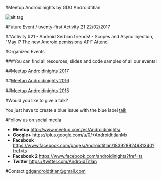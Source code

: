 #Meetup Androidinights by GDG Androidtitlan

![alt tag](https://img.evbuc.com/https%3A%2F%2Fimg.evbuc.com%2Fhttps%253A%252F%252Fcdn.evbuc.com%252Fimages%252F13682889%252F90195200561%252F1%252Foriginal.jpg%3Frect%3D0%252C117%252C1800%252C900%26s%3Dce1a7630b851ef28038f071799b3d216?w=1000&s=27e4843aad8e364dc977d0acee883bc3)

#Future Event / twenty-first Activity 21 22/02/2017

##Activity #21 - Android Serbian friends! - Scopes and Async Injection, "May I? The new Android pemissions API" [Attend](https://www.meetup.com/es-ES/Androidinights/events/237346147/)

#Organized Events

###You can find all resources, slides and code samples of all our events!

##[Meetup Androidinights 2017](https://github.com/GDGAndroidtitlan/Meetup-AndroidNights/blob/master/androidinights2017.md) 

##[Meetup Androidinights 2016](https://github.com/GDGAndroidtitlan/Meetup-AndroidNights/blob/master/androidinights2016.md)

##[Meetup Androidinights 2015](https://github.com/GDGAndroidtitlan/Meetup-AndroidNights/blob/master/androidinights2015.md)

#Would you like to give a talk?

You just have to create a blue issue with the blue label [talk](https://github.com/GDGAndroidtitlan/Meetup-AndroidNights/labels/Talk)

#Follow us on social media

 * **Meetup** http://www.meetup.com/es/Androidinights/
 * **Google+** https://plus.google.com/u/0/+AndroidtitlanMx
 * **Facebook** https://www.facebook.com/pages/Androidtitlan/183928924981340?fref=ts
 * **Facebook 2** https://www.facebook.com/androidinights?fref=ts
 * **Twitter** https://twitter.com/AndroidTitlan

#Contact
gdgandroidtitlan@gmail.com
